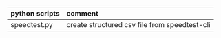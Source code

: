 |python scripts     |comment                                                    |
|:------------------|:----------------------------------------------------------|
|speedtest.py       |create structured csv file from speedtest-cli              |
